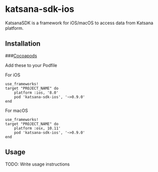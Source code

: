 # katsana-sdk-ios
KatsanaSDK is a framework for iOS/macOS to access data from Katsana platform.

## Installation

###[Cocoapods](https://cocoapods.org/)

Add these to your Podfile

For iOS
```
use_frameworks!
target "PROJECT_NAME" do
    platform :ios, '8.0'
    pod 'katsana-sdk-ios', '~>0.9.0'
end
```

For macOS
```
use_frameworks!
target "PROJECT_NAME" do
    platform :osx, 10.11'
    pod 'katsana-sdk-ios', '~>0.9.0'
end
```

## Usage

TODO: Write usage instructions


